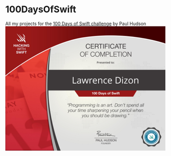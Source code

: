 # 100DaysOfSwift

All my projects for the [100 Days of Swift challenge](https://www.hackingwithswift.com/100) by Paul Hudson
<img src="certificate.jpg" width = "500">
